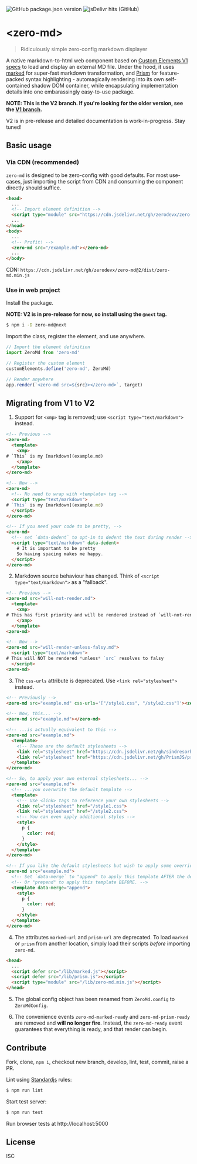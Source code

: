 ![GitHub package.json version](https://img.shields.io/github/package-json/v/zerodevx/zero-md)
![jsDelivr hits (GitHub)](https://img.shields.io/jsdelivr/gh/hm/zerodevx/zero-md)

# &lt;zero-md&gt;

> Ridiculously simple zero-config markdown displayer

A native markdown-to-html web component based on [Custom Elements V1 specs](https://www.w3.org/TR/custom-elements/)
to load and display an external MD file. Under the hood, it uses [marked](https://github.com/markedjs/marked) for
super-fast markdown transformation, and [Prism](https://github.com/PrismJS/prism) for feature-packed syntax
highlighting - automagically rendering into its own self-contained shadow DOM container, while encapsulating
implementation details into one embarassingly easy-to-use package.

**NOTE: This is the V2 branch. If you're looking for the older version, see the [V1 branch](https://github.com/zerodevx/zero-md/tree/v1).**

V2 is in pre-release and detailed documentation is work-in-progress. Stay tuned!

## Basic usage

### Via CDN (recommended)

`zero-md` is designed to be zero-config with good defaults. For most use-cases, just importing the script from CDN
and consuming the component directly should suffice.

```html
<head>
  ...
  <!-- Import element definition -->
  <script type="module" src="https://cdn.jsdelivr.net/gh/zerodevx/zero-md@2/dist/zero-md.min.js"></script>
  ...
</head>
<body>
  ...
  <!-- Profit! -->
  <zero-md src="/example.md"></zero-md>
  ...
</body>
```

CDN: `https://cdn.jsdelivr.net/gh/zerodevx/zero-md@2/dist/zero-md.min.js`

### Use in web project

Install the package.

**NOTE: V2 is in pre-release for now, so install using the `@next` tag.**

```bash
$ npm i -D zero-md@next
```

Import the class, register the element, and use anywhere.

```js
// Import the element definition
import ZeroMd from 'zero-md'

// Register the custom element
customElements.define('zero-md', ZeroMd)

// Render anywhere
app.render(`<zero-md src=${src}></zero-md>`, target)
```

## Migrating from V1 to V2

1. Support for `<xmp>` tag is removed; use `<script type="text/markdown">` instead.

```html
<!-- Previous -->
<zero-md>
  <template>
    <xmp>
# `This` is my [markdown](example.md)
    </xmp>
  </template>
</zero-md>

<!-- Now -->
<zero-md>
  <!-- No need to wrap with <template> tag -->
  <script type="text/markdown">
# `This` is my [markdown](example.md)
  </script>
</zero-md>

<!-- If you need your code to be pretty, -->
<zero-md>
  <!-- set `data-dedent` to opt-in to dedent the text during render -->
  <script type="text/markdown" data-dedent>
    # It is important to be pretty
    So having spacing makes me happy.
  </script>
</zero-md>
```

2. Markdown source behaviour has changed. Think of `<script type="text/markdown">` as a "fallback".

```html
<!-- Previous -->
<zero-md src="will-not-render.md">
  <template>
    <xmp>
# This has first priority and will be rendered instead of `will-not-render.md`
    </xmp>
  </template>
<zero-md>

<!-- Now -->
<zero-md src="will-render-unless-falsy.md">
  <script type="text/markdown">
# This will NOT be rendered *unless* `src` resolves to falsy
  </script>
<zero-md>
```

3. The `css-urls` attribute is deprecated. Use `<link rel="stylesheet">` instead.

```html
<!-- Previously -->
<zero-md src="example.md" css-urls='["/style1.css", "/style2.css"]'><zero-md>

<!-- Now, this... -->
<zero-md src="example.md"></zero-md>

<!-- ...is actually equivalent to this -->
<zero-md src="example.md">
  <template>
    <!-- These are the default stylesheets -->
    <link rel="stylesheet" href="https://cdn.jsdelivr.net/gh/sindresorhus/github-markdown-css@4/github-markdown.min.css">
    <link rel="stylesheet" href="https://cdn.jsdelivr.net/gh/PrismJS/prism@1/themes/prism.min.css">
  </template>
</zero-md>

<!-- So, to apply your own external stylesheets... -->
<zero-md src="example.md">
  <!-- ...you overwrite the default template -->
  <template>
    <!-- Use <link> tags to reference your own stylesheets -->
    <link rel="stylesheet" href="/style1.css">
    <link rel="stylesheet" href="/style2.css">
    <!-- You can even apply additional styles -->
    <style>
      p {
        color: red;
      }
    </style>
  </template>
</zero-md>

<!-- If you like the default stylesheets but wish to apply some overrides -->
<zero-md src="example.md">
  <!-- Set `data-merge` to "append" to apply this template AFTER the default template -->
  <!-- Or "prepend" to apply this template BEFORE. -->
  <template data-merge="append">
    <style>
      p {
        color: red;
      }
    </style>
  </template>
</zero-md>
```

4. The attributes `marked-url` and `prism-url` are deprecated. To load `marked` or `prism` from another
location, simply load their scripts *before* importing `zero-md`.

```html
<head>
  ...
  <script defer src="/lib/marked.js"></script>
  <script defer src="/lib/prism.js"></script>
  <script type="module" src="/lib/zero-md.min.js"></script>
</head>

```

5. The global config object has been renamed from `ZeroMd.config` to `ZeroMdConfig`.

6. The convenience events `zero-md-marked-ready` and `zero-md-prism-ready` are removed and **will no longer fire**.
Instead, the `zero-md-ready` event guarantees that everything is ready, and that render can begin.

## Contribute

Fork, clone, `npm i`, checkout new branch, develop, lint, test, commit, raise a PR.

Lint using [Standardjs](https://github.com/standard/standard) rules:

```bash
$ npm run lint
```

Start test server:

```bash
$ npm run test
```

Run browser tests at http://localhost:5000

## License

ISC
